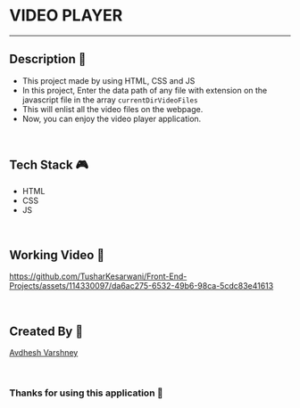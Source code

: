 # **VIDEO PLAYER**

---


## **Description 📃** 
- This project made by using HTML, CSS and JS
- In this project, Enter the data path of any file with extension on the javascript file in the array `currentDirVideoFiles`
- This will enlist all the video files on the webpage.
- Now, you can enjoy the video player application.


<br>

## **Tech Stack 🎮**
- HTML
- CSS
- JS


<br>

## **Working Video 📸**

https://github.com/TusharKesarwani/Front-End-Projects/assets/114330097/da6ac275-6532-49b6-98ca-5cdc83e41613


<br>

## **Created By 👦**

[Avdhesh Varshney](https://github.com/Avdhesh-Varshney)


<br>

### **Thanks for using this application 🎉**

